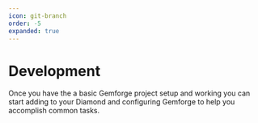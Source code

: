 ```yaml
---
icon: git-branch
order: -5
expanded: true
---
```


# Development

Once you have the a basic Gemforge project setup and working you can start adding to your Diamond and configuring Gemforge to help you accomplish common tasks. 